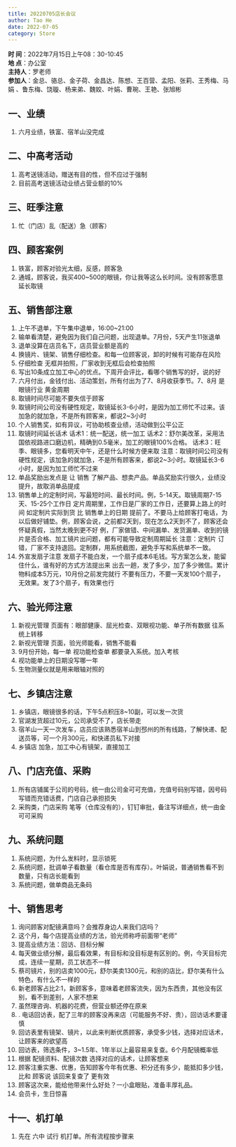 ```yaml
---
title: 20220705店长会议
author: Tao He
date: 2022-07-05
category: Store
---
```



**时 间**：2022年7月15日上午08：30-10:45  
**地 点**：办公室  
**主持人**：罗老师  
**参加人**：金总、骆总、金子荷、金昌达、陈想、王百营、孟阳、张莉、王秀梅、马娟 、鲁东梅、饶璇、杨来弟、魏姣、叶娟、曹琬、王艳、张旭彬


## 一、业绩

1. 六月业绩，铁富、宿羊山没完成

## 二、中高考活动

1. 高考送镜活动，赠送有目的性，但不应过于强制
2. 目前高考送镜活动业绩占营业额的10%


## 三、旺季注意

1. 忙（门店）乱（配送）急（顾客）



## 四、顾客案例

1. 铁富，顾客对验光太细，反感，顾客急
2. 通城，顾客说，我买400~500的眼镜，你让我等这么长时间。没有顾客愿意延长取镜


## 五、销售部注意

1. 上午不退单，下午集中退单，16:00~21:00
2. 输单看清楚，避免因为我们自己问题，出现退单。7月份，5天产生11张退单
3. 退单没算在店员名下，店员营业额是高的
4. 换镜片、镜架、销售仔细检查。和每一位顾客说，卸的时候有可能存在风险
5. 仔细检查 无框并拍照，厂家收到无框后会检查拍照
6. 写出10条成立加工中心的优点。下周开会评比，看哪个销售写的好，说的好
7. 六月付出，金钱付出、活动策划，所有付出为了7、8月收获季节。7、8月 是 眼镜行业 黄金周期
8. 取镜时间尽可能不要失信于顾客
9. 取镜时间公司没有硬性规定，取镜延长3-6小时，是因为加工师忙不过来。该加急的就加急，不是所有顾客来，都说2~3小时
10. 个人销售奖，如有异议，可协助核查业绩，活动做到公平公正
11. 取镜时间延长话术
    话术1：统一配送，统一加工
    话术2：舒尔美改革，采用法国依视路进口磨边机，精确到0.5毫米，加工的眼镜100%合格。
    话术3：旺季、眼镜多，您看明天中午，还是什么时候方便来取
    注意：取镜时间公司没有硬性规定，该加急的就加急，不是所有顾客来，都说2~3小时。取镜延长3-6小时，是因为加工师忙不过来
12. 单品奖励出发点是 让 销售 了解产品、想卖产品。单品奖励实行很久，业绩没提升，故取消单品提成
13. 销售单上的定制时间，写最短时间、最长时间。例，5-14天。取镜周期7-15天、15-25个工作日
    定片周期里，工作日是厂家的工作日，还要算上路上的时间
    如定制片实际到货 比 销售单上的日期 提前了。不要马上给顾客打电话，为以后做好铺垫。例，顾客会说，之前都2天到，现在怎么2天到不了，顾客还会怀疑真假，当然太晚到更不好
    例，厂家做错、中间漏单、发货漏单、收到的镜片是否合格、加工镜片出问题，都有可能导致定制周期延长
    注意：定制片 订错，厂家不支持退回。定制群，用系统截图，避免手写和系统单不一致。
14. 外宣发扇子注意
    发扇子不能白发，一个扇子成本6毛钱。写方案怎么发，能留住什么，谁有好的方式方法提出来
    出去一趟，发了多少，加了多少微信。累计物料成本5万元，10月份之前发完就行
    不要有压力，不要一天发100个扇子，无效果。发了3个扇子，有效果也行

## 六、验光师注意

1. 新视光管理 页面有：眼部健康、屈光检查、双眼视功能、单子所有数据 往系统上转移
2. 新视光管理 页面，验光师能看，销售不能看
3. 9月份开始，每一单 视功能检查单 都要录入系统。加入考核
4. 视功能单上的日期没写哪一年
5. 生物测量仪就是用来眼轴对照的


## 七、乡镇店注意

1. 乡镇店，眼镜很多的话，下午5点积压8~10副，可以发一次货
2. 官湖发货超过10元，公司承受不了，店长带走
3. 宿羊山一天一次发车，店员应该熟悉宿羊山到邳州的所有线路，了解快递、配送员等，可一个月300元，和快递员私下对接
4. 乡镇店 加急，加工中心有镜架，直接加工




## 八、门店充值、采购

1. 所有店铺属于公司的号码，统一由公司金可可充值，充值号码别写错，因号码写错而充错话费，门店自己承担损失
2. 采购类，门店采购 笔等（仓库没有的），钉钉审批，备注写详细点，统一由金可可采购

## 九、系统问题

1. 系统问题，为什么发料时，显示锁死
2. 系统问题，批调单子看数量（看仓库是否有库存）。叶娟说，普通销售看不到数量，只有店长能看到
3. 系统问题，做单商品无条码


## 十、销售思考

1. 询问顾客对配镜满意吗？会推荐身边人来我们店吗？
2. 这个月，每个店提高业绩的方法，验光师称呼前面带“老师”
3. 提高业绩方法：回访、目标分解
4. 每天做业绩分解，最后看效果，有目标和没目标是有区别的。例，今天目标完成，连续一星期，员工状态不一样
5. 蔡司镜片，别的店卖1000元，舒尔美卖1300元，和别的店比，舒尔美有什么特色，有什么不一样的
6. 新老顾客占比2:1，新顾客多，意味着老顾客流失，因为东西贵，其他没有区别，看不到差别，人家不想来
7. 虽然理咨询、机器的花费，但营业额还停在原来
8. . 电话回访表，配了三年的顾客没再来店（可能服务不好、贵），回访话术要谨慎
9. 回访表里有镜架、镜片，以此来判断优质顾客，承受多少钱，选择对应话术，让顾客来的欲望高
10.  回访表，筛选条件，3~1.5年、1年半以上最容易来复查。6个月配镜概率低
11. 根据 配镜资料、配镜次数 选择对应的话术，让顾客想来
12. 顾客注重实惠、优惠，告知顾客今年有优惠、积分还有多少，能抵扣多少钱，比和 顾客说 该回来复查了 更有效
13. 顾客这次来，能给他带来什么好处？一小盒眼贴，准备丰厚礼品。
14. 会员卡，生日惊喜

   
## 十一、机打单

1. 先在 六中 试行 机打单。所有流程按步骤来
   




